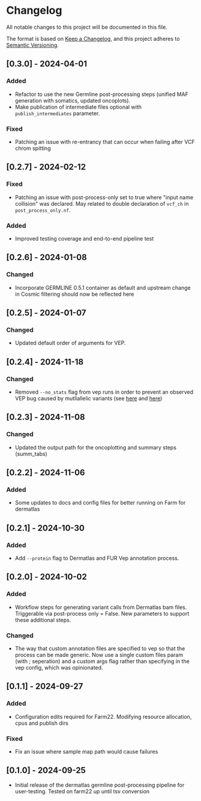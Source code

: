 # Changelog
All notable changes to this project will be documented in this file.

The format is based on [Keep a Changelog](https://keepachangelog.com/en/1.0.0/),
and this project adheres to [Semantic Versioning](https://semver.org/spec/v2.0.0.html).

## [0.3.0] - 2024-04-01
### Added 
- Refactor to use the new Germline post-processing steps (unified MAF generation with somatics, updated oncoplots).
- Make publication of intermediate files optional with `publish_intermediates` parameter.

### Fixed
- Patching an issue with re-entrancy that can occur when failing after VCF chrom spitting 

## [0.2.7] - 2024-02-12
### Fixed
- Patching an issue with post-process-only set to true where "input name collision" was declared. May related to double declaration of `vcf_ch` in `post_process_only.nf`.
### Added
- Improved testing coverage and end-to-end pipeline test

## [0.2.6] - 2024-01-08
### Changed
- Incorporate GERMLINE 0.5.1 container as default and upstream change in Cosmic filtering should now be reflected here

## [0.2.5] - 2024-01-07
### Changed
- Updated default order of arguments for VEP. 

## [0.2.4] - 2024-11-18
### Changed
- Removed `--no_stats` flag from vep runs in order to prevent an observed VEP bug caused
by mutliallelic variants (see [here](https://github.com/Ensembl/ensembl-vep/issues/1013) and [here](https://github.com/Ensembl/ensembl-vep/issues/818))

## [0.2.3] - 2024-11-08
### Changed
- Updated the output path for the oncoplotting and summary steps (summ_tabs)

## [0.2.2] - 2024-11-06
### Added
- Some updates to docs and config files for better running on Farm for dermatlas

## [0.2.1] - 2024-10-30
### Added
- Add `--protein` flag to Dermatlas and FUR Vep annotation process.

## [0.2.0] - 2024-10-02
### Added
- Workflow steps for generating variant calls from Dermatlas bam files. Triggerable via post-process only = False. New parameters to support these additional steps.

### Changed 
- The way that custom annotation files are specified to vep so that the process can be made generic. Now use a single custom files param (with ; seperation) and a custom args flag rather than specifying in the vep config, which was opinionated. 

## [0.1.1] - 2024-09-27
### Added
- Configuration edits required for Farm22. Modifying resource allocation, cpus and publish dirs 
### Fixed
- Fix an issue where sample map path would cause failures 

## [0.1.0] - 2024-09-25
- Initial release of the dermatlas germline post-processing pipeline for user-testing. Tested on farm22 up until tsv conversion
